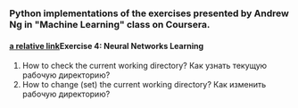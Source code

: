 ### Python implementations of the exercises presented by Andrew Ng in "Machine Learning" class on Coursera.

#### [a relative link](ML-course-in-Python)Exercise 4: Neural Networks Learning  

1. How to check the current working directory? Как узнать текущую рабочую директорию?  
2. How to change (set) the current working directory? Как изменить рабочую директорию?



